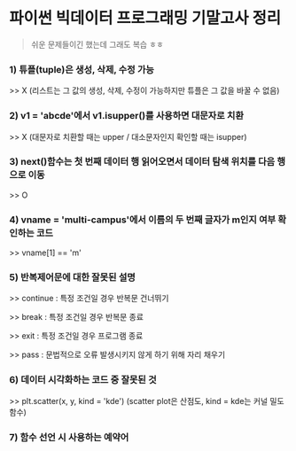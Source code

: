 # 파이썬 빅데이터 프로그래밍 기말고사 정리

> 쉬운 문제들이긴 했는데 그래도 복습 ㅎㅎ



### 1) 튜플(tuple)은 생성, 삭제, 수정 가능

\>> X		(리스트는 그 값의 생성, 삭제, 수정이 가능하지만 튜플은 그 값을 바꿀 수 없음)



### 2) v1 = 'abcde'에서 v1.isupper()를 사용하면 대문자로 치환

\>> X 		(대문자로 치환할 때는 upper / 대소문자인지 확인할 때는 isupper)



### 3) next()함수는 첫 번째 데이터 행 읽어오면서 데이터 탐색 위치를 다음 행으로 이동

\>> O



### 4) vname = 'multi-campus'에서 이름의 두 번째 글자가 m인지 여부 확인하는 코드

\>> vname[1] == 'm'



### 5) 반복제어문에 대한 잘못된 설명

\>> continue : 특정 조건일 경우 반복문 건너뛰기

\>> break : 특정 조건일 경우 반복문 종료

\>> exit : 특정 조건일 경우 프로그램 종료

\>> pass : 문법적으로 오류 발생시키지 않게 하기 위해 자리 채우기



### 6) 데이터 시각화하는 코드 중 잘못된 것

\>> plt.scatter(x, y, kind = 'kde')		(scatter plot은 산점도, kind = kde는 커널 밀도 함수)



### 7) 함수 선언 시 사용하는 예약어

